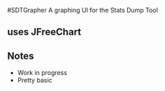 #SDTGrapher
A graphing UI for the Stats Dump Tool

## uses JFreeChart

## Notes
* Work in progress
* Pretty basic
